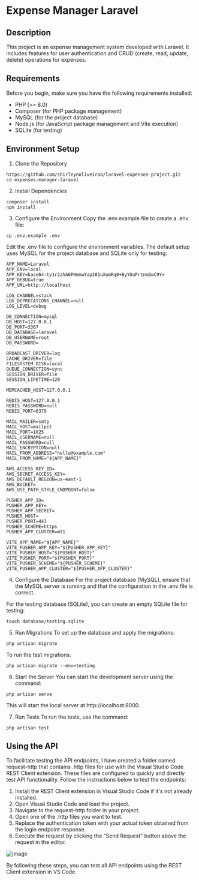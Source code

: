 # Expense Manager Laravel
## Description
This project is an expense management system developed with Laravel. It includes features for user authentication and CRUD (create, read, update, delete) operations for expenses.

## Requirements
Before you begin, make sure you have the following requirements installed:

- PHP (>= 8.0)
- Composer (for PHP package management)
- MySQL (for the project database)
- Node.js (for JavaScript package management and Vite execution)
- SQLite (for testing)

## Environment Setup
1. Clone the Repository
```
https://github.com/shirleynoliveiraa/laravel-expenses-project.git
cd expenses-manager-laravel
```

2. Install Dependencies

```
composer install
npm install
```

3. Configure the Environment
Copy the .env.example file to create a .env file:
```
cp .env.example .env
```
Edit the .env file to configure the environment variables. The default setup uses MySQL for the project database and SQLite only for testing:
```
APP_NAME=Laravel
APP_ENV=local
APP_KEY=base64:ty1r2zhA6PHmmwYap381uXumRq0+ByYOuPrtnmGwC9Y=
APP_DEBUG=true
APP_URL=http://localhost

LOG_CHANNEL=stack
LOG_DEPRECATIONS_CHANNEL=null
LOG_LEVEL=debug

DB_CONNECTION=mysql
DB_HOST=127.0.0.1
DB_PORT=3307
DB_DATABASE=laravel
DB_USERNAME=root
DB_PASSWORD=

BROADCAST_DRIVER=log
CACHE_DRIVER=file
FILESYSTEM_DISK=local
QUEUE_CONNECTION=sync
SESSION_DRIVER=file
SESSION_LIFETIME=120

MEMCACHED_HOST=127.0.0.1

REDIS_HOST=127.0.0.1
REDIS_PASSWORD=null
REDIS_PORT=6379

MAIL_MAILER=smtp
MAIL_HOST=mailpit
MAIL_PORT=1025
MAIL_USERNAME=null
MAIL_PASSWORD=null
MAIL_ENCRYPTION=null
MAIL_FROM_ADDRESS="hello@example.com"
MAIL_FROM_NAME="${APP_NAME}"

AWS_ACCESS_KEY_ID=
AWS_SECRET_ACCESS_KEY=
AWS_DEFAULT_REGION=us-east-1
AWS_BUCKET=
AWS_USE_PATH_STYLE_ENDPOINT=false

PUSHER_APP_ID=
PUSHER_APP_KEY=
PUSHER_APP_SECRET=
PUSHER_HOST=
PUSHER_PORT=443
PUSHER_SCHEME=https
PUSHER_APP_CLUSTER=mt1

VITE_APP_NAME="${APP_NAME}"
VITE_PUSHER_APP_KEY="${PUSHER_APP_KEY}"
VITE_PUSHER_HOST="${PUSHER_HOST}"
VITE_PUSHER_PORT="${PUSHER_PORT}"
VITE_PUSHER_SCHEME="${PUSHER_SCHEME}"
VITE_PUSHER_APP_CLUSTER="${PUSHER_APP_CLUSTER}"
```
4. Configure the Database
For the project database (MySQL), ensure that the MySQL server is running and that the configuration in the .env file is correct.

For the testing database (SQLite), you can create an empty SQLite file for testing:
```
touch database/testing.sqlite
```
5. Run Migrations
To set up the database and apply the migrations:
```
php artisan migrate
```
To run the test migrations:
```
php artisan migrate --env=testing
```
6. Start the Server
You can start the development server using the command:
```
php artisan serve
```
This will start the local server at http://localhost:8000.

7. Run Tests
To run the tests, use the command:
```
php artisan test
```

## Using the API
To facilitate testing the API endpoints, I have created a folder named request-http that contains .http files for use with the Visual Studio Code REST Client extension. These files are configured to quickly and directly test API functionality. Follow the instructions below to test the endpoints:

1. Install the REST Client extension in Visual Studio Code if it's not already installed.
2. Open Visual Studio Code and load the project.
3. Navigate to the request-http folder in your project.
4. Open one of the .http files you want to test.
5. Replace the authentication token with your actual token obtained from the login endpoint response.
6. Execute the request by clicking the "Send Request" button above the request in the editor.

![image](https://github.com/user-attachments/assets/51bec9bd-895e-44e3-adb3-e3e44ad47603)

By following these steps, you can test all API endpoints using the REST Client extension in VS Code.

